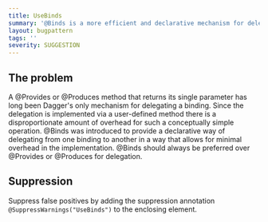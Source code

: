 ```yaml
---
title: UseBinds
summary: '@Binds is a more efficient and declarative mechanism for delegating a binding.'
layout: bugpattern
tags: ''
severity: SUGGESTION
---
```


<!--
*** AUTO-GENERATED, DO NOT MODIFY ***
To make changes, edit the @BugPattern annotation or the explanation in docs/bugpattern.
-->

## The problem
A @Provides or @Produces method that returns its single parameter has long been
Dagger's only mechanism for delegating a binding. Since the delegation is
implemented via a user-defined method there is a disproportionate amount of
overhead for such a conceptually simple operation. @Binds was introduced to
provide a declarative way of delegating from one binding to another in a way
that allows for minimal overhead in the implementation. @Binds should always be
preferred over @Provides or @Produces for delegation.

## Suppression
Suppress false positives by adding the suppression annotation `@SuppressWarnings("UseBinds")` to the enclosing element.
